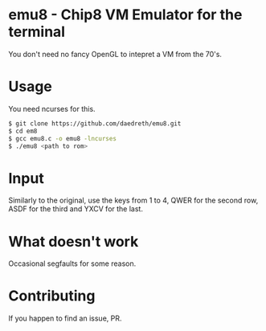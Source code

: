 # emu8 - Chip8 VM Emulator for the terminal
You don't need no fancy OpenGL to intepret a VM from the 70's.

# Usage

You need ncurses for this.

  ~~~ sh
  $ git clone https://github.com/daedreth/emu8.git
  $ cd em8
  $ gcc emu8.c -o emu8 -lncurses
  $ ./emu8 <path to rom>
  ~~~

# Input
Similarly to the original, use the keys from 1 to 4, QWER for the second row,
ASDF for the third and YXCV for the last.

# What doesn't work
Occasional segfaults for some reason.

# Contributing
If you happen to find an issue, PR.
